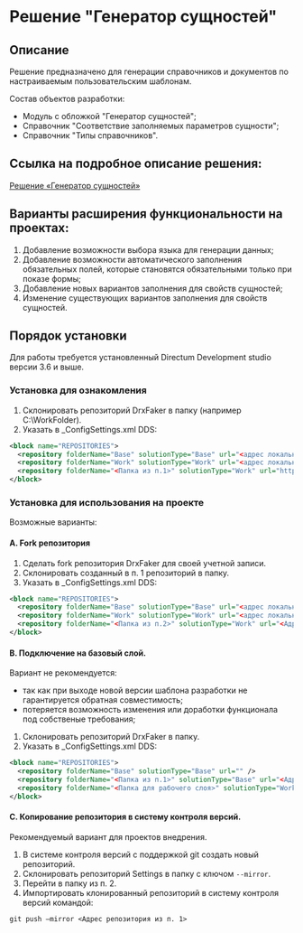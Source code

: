 # Решение "Генератор сущностей"
## Описание
Решение предназначено для генерации справочников и документов по настраиваемым пользовательским шаблонам.

Состав объектов разработки:
* Модуль с обложкой "Генератор сущностей";
* Справочник "Соответствие заполняемых параметров сущности";
* Справочник "Типы справочников".

## Ссылка на подробное описание решения:
[Решение «Генератор сущностей»](https://club.directum.ru/post/361314)

## Варианты расширения функциональности на проектах:
1.	Добавление возможности выбора языка для генерации данных;
2.	Добавление возможности автоматического заполнения обязательных полей, которые становятся обязательными только при показе формы;
3.	Добавление новых вариантов заполнения для свойств сущностей;
4.	Изменение существующих вариантов заполнения для свойств сущностей.

## Порядок установки
Для работы требуется установленный Directum Development studio версии 3.6 и выше.

### Установка для ознакомления
1. Склонировать репозиторий DrxFaker в папку (например C:\WorkFolder).
2. Указать в _ConfigSettings.xml DDS:
```xml
<block name="REPOSITORIES">
  <repository folderName="Base" solutionType="Base" url="<адрес локального репозитория>" />
  <repository folderName="Work" solutionType="Work" url="<адрес локального репозитория>" />
  <repository folderName="<Папка из п.1>" solutionType="Work" url="https://github.com/STARKOV-Group/DrxFaker" />
</block>
```

### Установка для использования на проекте
Возможные варианты:

#### A. Fork репозитория
1. Сделать fork репозитория DrxFaker для своей учетной записи.
2. Склонировать созданный в п. 1 репозиторий в папку.
3. Указать в _ConfigSettings.xml DDS:
```xml
<block name="REPOSITORIES">
  <repository folderName="Base" solutionType="Base" url="<адрес локального репозитория>" />
  <repository folderName="Work" solutionType="Work" url="<адрес локального репозитория>" />
  <repository folderName="<Папка из п.2>" solutionType="Work" url="<Адрес репозитория gitHub учетной записи пользователя из п. 1>" />
</block>
```

#### B. Подключение на базовый слой.
Вариант не рекомендуется:
* так как при выходе новой версии шаблона разработки не гарантируется обратная совместимость;
* потеряется возможность изменения или доработки функционала под собственые требования;


1. Склонировать репозиторий DrxFaker в папку.
2. Указать в _ConfigSettings.xml DDS:
```xml
<block name="REPOSITORIES">
  <repository folderName="Base" solutionType="Base" url="" /> 
  <repository folderName="<Папка из п.1>" solutionType="Base" url="<Адрес репозитория gitHub>" />
  <repository folderName="<Папка для рабочего слоя>" solutionType="Work" url="https://github.com/STARKOV-Group/DrxFaker" />
</block>
```

#### C. Копирование репозитория в систему контроля версий.
Рекомендуемый вариант для проектов внедрения.

1. В системе контроля версий с поддержкой git создать новый репозиторий.
2. Склонировать репозиторий Settings в папку с ключом ```--mirror```.
3. Перейти в папку из п. 2.
4. Импортировать клонированный репозиторий в систему контроля версий командой:
```
git push –mirror <Адрес репозитория из п. 1>
```